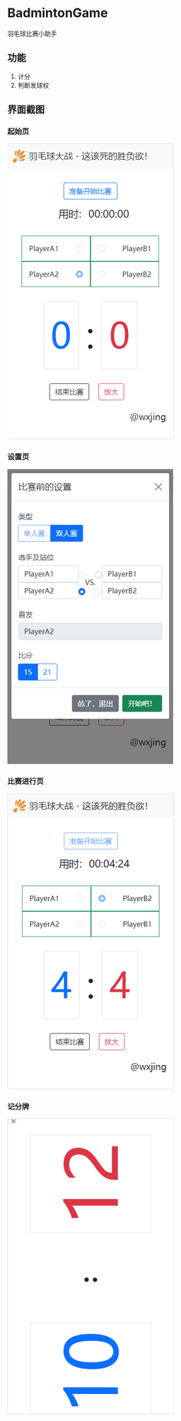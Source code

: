 # BadmintonGame
 羽毛球比赛小助手

## 功能
1. 计分
2. 判断发球权

## 界面截图

### 起始页

![起始页](https://github.com/wxjing4me/BadmintonGame/blob/master/images/screenshots/page_index.png)

### 设置页

![设置页](https://github.com/wxjing4me/BadmintonGame/blob/master/images/screenshots/page_settings.png)

### 比赛进行页

![比赛进行页](https://github.com/wxjing4me/BadmintonGame/blob/master/images/screenshots/page_gaming.png)

### 记分牌

![记分牌](https://github.com/wxjing4me/BadmintonGame/blob/master/images/screenshots/page_bigBoard.png)

